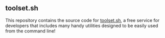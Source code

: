 ## toolset.sh

This repository contains the source code for [toolset.sh](https://toolset.sh), a free service for developers that includes many handy utilities designed to be easily used from the command line!
